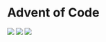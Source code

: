 # Advent of Code

![](https://img.shields.io/badge/day%20📅-18-blue)
![](https://img.shields.io/badge/stars%20⭐-15-yellow)
![](https://img.shields.io/badge/days%20completed-7-red)